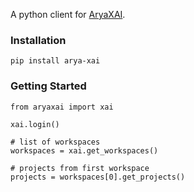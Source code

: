 A python client for [AryaXAI](https://xai.arya.ai).

### Installation
```
pip install arya-xai
```

### Getting Started
```
from aryaxai import xai

xai.login()

# list of workspaces
workspaces = xai.get_workspaces()

# projects from first workspace
projects = workspaces[0].get_projects()
```